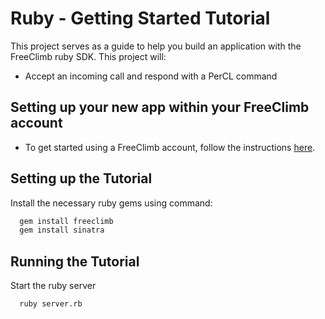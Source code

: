 # Ruby - Getting Started Tutorial
This project serves as a guide to help you build an application with the FreeClimb ruby SDK. This project will: 

- Accept an incoming call and respond with a PerCL command

## Setting up your new app within your FreeClimb account
- To get started using a FreeClimb account, follow the instructions [here](https://docs.freeclimb.com/docs/getting-started-with-freeclimb).

## Setting up the Tutorial
Install the necessary ruby gems using command:

```bash
  gem install freeclimb
  gem install sinatra
```

## Running the Tutorial
Start the ruby server

```bash
  ruby server.rb
```